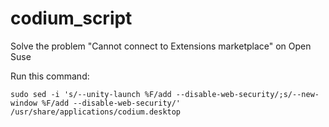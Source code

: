 # codium_script
Solve the problem "Cannot connect to Extensions marketplace" on Open Suse

Run this command:

```console
sudo sed -i 's/--unity-launch %F/add --disable-web-security/;s/--new-window %F/add --disable-web-security/' /usr/share/applications/codium.desktop
```
